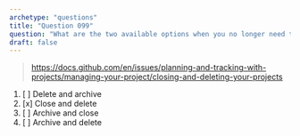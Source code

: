 ```yaml
---
archetype: "questions"
title: "Question 099"
question: "What are the two available options when you no longer need to use a Project?"
draft: false
---
```



> https://docs.github.com/en/issues/planning-and-tracking-with-projects/managing-your-project/closing-and-deleting-your-projects
1. [ ] Delete and archive 
1. [x] Close and delete
1. [ ] Archive and close
1. [ ] Archive and delete
